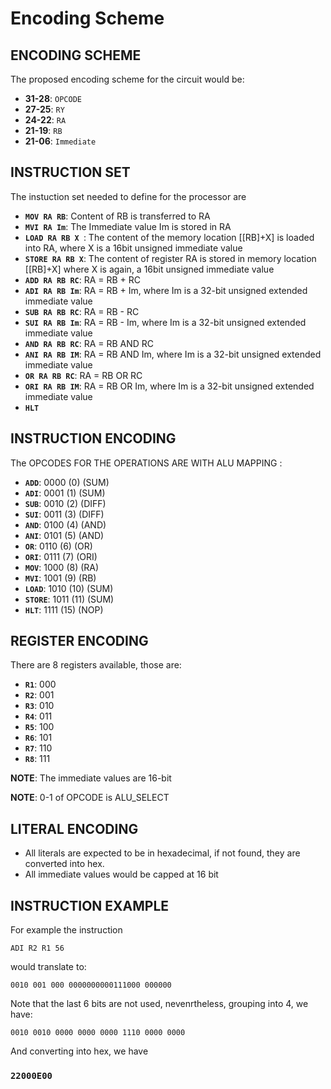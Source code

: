# Encoding Scheme

## ENCODING SCHEME

The proposed encoding scheme for the circuit would be:

- **31-28**: `OPCODE`
- **27-25**: `RY`
- **24-22**: `RA`
- **21-19**: `RB`
- **21-06**: `Immediate`

## INSTRUCTION SET

The instuction set needed to define for the processor are

- **`MOV RA RB`**: Content of RB is transferred to RA
- **`MVI RA Im`**: The Immediate value Im is stored in RA
- **`LOAD RA RB X `**: The content of the memory location [[RB]+X] is loaded into RA, where X is a 16bit unsigned immediate value
- **`STORE RA RB X`**: The content of register RA is stored in memory location [[RB]+X] where X is again, a 16bit unsigned immediate value
- **`ADD RA RB RC`**: RA = RB + RC
- **`ADI RA RB Im`**: RA = RB + Im, where Im is a 32-bit unsigned extended immediate value
- **`SUB RA RB RC`**: RA = RB - RC
- **`SUI RA RB Im`**: RA = RB - Im, where Im is a 32-bit unsigned extended immediate value
- **`AND RA RB RC`**: RA = RB AND RC
- **`ANI RA RB IM`**: RA = RB AND Im, where Im is a 32-bit unsigned extended immediate value
- **`OR RA RB RC`**: RA = RB OR RC
- **`ORI RA RB IM`**: RA = RB OR Im, where Im is a 32-bit unsigned extended immediate value
- **`HLT`**

## INSTRUCTION ENCODING

The OPCODES FOR THE OPERATIONS ARE WITH ALU MAPPING :
- **`ADD`**: 0000 (0) (SUM)
- **`ADI`**: 0001 (1) (SUM)
- **`SUB`**: 0010 (2) (DIFF)
- **`SUI`**: 0011 (3) (DIFF)
- **`AND`**: 0100 (4) (AND)
- **`ANI`**: 0101 (5) (AND)
- **`OR`**: 0110 (6) (OR)
- **`ORI`**: 0111 (7) (ORI)
- **`MOV`**: 1000 (8) (RA)
- **`MVI`**: 1001 (9) (RB)
- **`LOAD`**: 1010 (10) (SUM)
- **`STORE`**: 1011 (11) (SUM)
- **`HLT`**: 1111 (15) (NOP)

## REGISTER ENCODING

There are 8 registers available, those are:
- **`R1`**: 000
- **`R2`**: 001
- **`R3`**: 010
- **`R4`**: 011
- **`R5`**: 100
- **`R6`**: 101
- **`R7`**: 110
- **`R8`**: 111

**NOTE**: The immediate values are 16-bit

**NOTE**: 0-1 of OPCODE is ALU_SELECT

## LITERAL ENCODING

- All literals are expected to be in hexadecimal, if not found, they are converted into hex.
- All immediate values would be capped at 16 bit


## INSTRUCTION EXAMPLE

For example the instruction

`ADI R2 R1 56`

would translate to:

 ` 0010 001 000 0000000000111000 000000 `
 
 Note that the last 6 bits are not used, nevenrtheless, grouping into 4, we have:
 
 ` 0010 0010 0000 0000 0000 1110 0000 0000 `
 
 And converting into hex, we have
 
 ### `22000E00`
